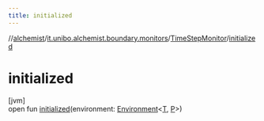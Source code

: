 ```yaml
---
title: initialized
---
```

//[alchemist](../../../index.html)/[it.unibo.alchemist.boundary.monitors](../index.html)/[TimeStepMonitor](index.html)/[initialized](initialized.html)



# initialized



[jvm]\
open fun [initialized](initialized.html)(environment: [Environment](../../it.unibo.alchemist.model.interfaces/-environment/index.html)<[T](../../it.unibo.alchemist.boundary.gui.effects/-function-drawer/draw-function.html), [P](../../it.unibo.alchemist.boundary.wormhole.implementation/-wormhole-swing/index.html)>)




